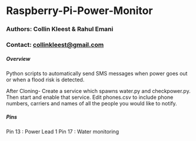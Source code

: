# Raspberry-Pi-Power-Monitor
### Authors: Collin Kleest & Rahul Emani
### Contact: collinkleest@gmail.com


##### Overview
Python scripts to automatically send SMS messages when power goes out or when a flood risk is detected.

After Cloning- Create a service which spawns water.py and checkpower.py. Then start and enable that service. Edit phones.csv to include phone numbers, carriers and names of all the people you would like to notify.

##### Pins

Pin 13 : Power Lead 1
Pin 17 : Water monitoring